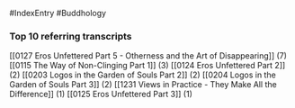 #IndexEntry #Buddhology

### Top 10 referring transcripts
[[0127 Eros Unfettered Part 5 - Otherness and the Art of Disappearing]] (7)
[[0115 The Way of Non-Clinging Part 1]] (3)
[[0124 Eros Unfettered Part 2]] (2)
[[0203 Logos in the Garden of Souls Part 2]] (2)
[[0204 Logos in the Garden of Souls Part 3]] (2)
[[1231 Views in Practice - They Make All the Difference]] (1)
[[0125 Eros Unfettered Part 3]] (1)

